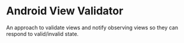 # Android View Validator
An approach to validate views and notify observing views so they can respond to valid/invalid state.
